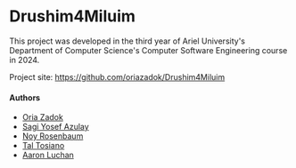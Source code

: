 # Drushim4Miluim

This project was developed in the third year of Ariel University's Department of Computer Science's Computer Software Engineering course in 2024.

Project site: https://github.com/oriazadok/Drushim4Miluim

#### Authors

- [Oria Zadok](https://www.github.com/oriazadok)
- [Sagi Yosef Azulay](https://www.github.com/sagir567)
- [Noy Rosenbaum](https://www.github.com/noyrosenbaum)
- [Tal Tosiano](https://www.github.com/taltosiano)
- [Aaron Luchan](https://www.github.com/aronl096)


